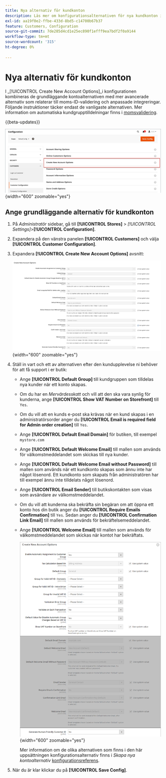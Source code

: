 ```yaml
---
title: Nya alternativ för kundkonton
description: Läs mer om konfigurationsalternativen för nya kundkonton i din butik.
exl-id: aa19f0e2-ffbe-433d-8bd5-c14700b67b37
feature: Customers, Configuration
source-git-commit: 7de285d4cd1e25ec890f1efff9ea7bdf2f0a9144
workflow-type: tm+mt
source-wordcount: '315'
ht-degree: 0%

---
```


# Nya alternativ för kundkonton

I _[!UICONTROL Create New Account Options]_i konfigurationen kombineras de grundläggande kontoalternativen med mer avancerade alternativ som relaterar till moms-ID-validering och anpassade integreringar. Följande instruktioner täcker endast de vanligaste alternativen. Mer information om automatiska kundgrupptilldelningar finns i [momsvalidering](../stores-purchase/vat.md).

{{beta-updates}}

![Skapa nya kontoalternativ](assets/customer-configuration-create-new-account-options.png){width="600" zoomable="yes"}

## Ange grundläggande alternativ för kundkonton

1. På _Administratör_ sidebar, gå till **[!UICONTROL Stores]** > _[!UICONTROL Settings]_>**[!UICONTROL Configuration]**.

1. Expandera på den vänstra panelen **[!UICONTROL Customers]** och välja **[!UICONTROL Customer Configuration]**.

1. Expandera **[!UICONTROL Create New Account Options]** avsnitt:

   ![Skapa standardinställningar för nya kontoalternativ](../configuration-reference/customers/assets/customer-configuration-create-new-account-options.png){width="600" zoomable="yes"}

1. Ställ in vart och ett av alternativen efter den kundupplevelse ni behöver för att få support i er butik:

   - Ange **[!UICONTROL Default Group]** till kundgruppen som tilldelas nya kunder när ett konto skapas.

   - Om du har en _Mervärdesskatt_ och vill att den ska vara synlig för kunderna, ange **[!UICONTROL Show VAT Number on Storefront]** till `Yes`.

   - Om du vill att en kunds e-post ska krävas när en kund skapas i en administratörsorder anger du **[!UICONTROL Email is required field for Admin order creation]** till `Yes`.

   - Ange **[!UICONTROL Default Email Domain]** för butiken, till exempel `mystore.com`

   - Ange **[!UICONTROL Default Welcome Email]** till mallen som används för välkomstmeddelandet som skickas till nya kunder.

   - Ange **[!UICONTROL Default Welcome Email without Password]** till mallen som används när ett kundkonto skapas som ännu inte har något lösenord. Ett kundkonto som skapats från administratören har till exempel ännu inte tilldelats något lösenord.

   - Ange **[!UICONTROL Email Sender]** till butikskontakten som visas som avsändare av välkomstmeddelandet.

   - Om du vill att kunderna ska bekräfta sin begäran om att öppna ett konto hos din butik anger du **[!UICONTROL Require Emails Confirmation]** till `Yes`. Sedan anger du **[!UICONTROL Confirmation Link Email]** till mallen som används för bekräftelsemeddelandet.

   - Ange **[!UICONTROL Welcome Email]** till mallen som används för välkomstmeddelandet som skickas när kontot har bekräftats.

     ![Skapa nya kontoalternativ med moms aktiverat](../configuration-reference/customers/assets/customer-configuration-create-new-account-options-vat.png){width="600" zoomable="yes"}

     Mer information om de olika alternativen som finns i den här uppsättningen konfigurationsalternativ finns i _Skapa nya kontoalternativ_ [konfigurationsreferens](../configuration-reference/customers/customer-configuration.md).

1. När du är klar klickar du på **[!UICONTROL Save Config]**.
